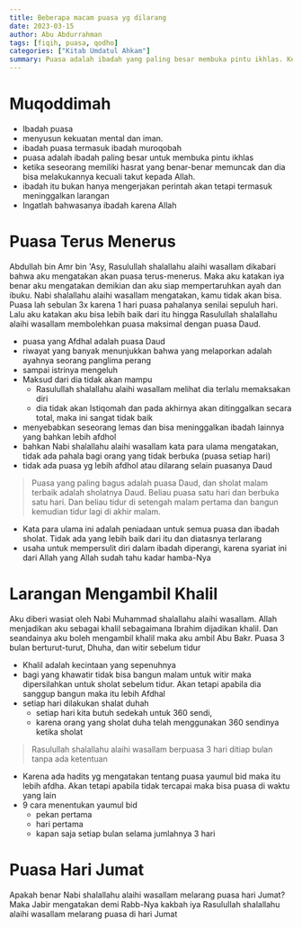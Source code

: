 ```yaml
---
title: Beberapa macam puasa yg dilarang
date: 2023-03-15
author: Abu Abdurrahman
tags: [fiqih, puasa, qodho]
categories: ["Kitab Umdatul Ahkam"]
summary: Puasa adalah ibadah yang paling besar membuka pintu ikhlas. Kendati demikian puasa sunnah yang terlalu memaksakan diri sehingga ibadah lainnya yang wajib menjadi tidak maksimal maka hal ini dilarang.
---
```


# Muqoddimah

- Ibadah puasa
- menyusun kekuatan mental dan iman.
- ibadah puasa termasuk ibadah muroqobah
- puasa adalah ibadah paling besar untuk membuka pintu ikhlas
- ketika seseorang memiliki hasrat yang benar-benar memuncak dan dia bisa melakukannya kecuali takut kepada Allah. 
- ibadah itu bukan hanya mengerjakan perintah akan tetapi termasuk meninggalkan larangan
- Ingatlah bahwasanya ibadah karena Allah

# Puasa Terus Menerus

Abdullah bin Amr bin 'Asy, Rasulullah shalallahu alaihi wasallam dikabari bahwa aku mengatakan akan puasa terus-menerus. Maka aku katakan iya benar aku mengatakan demikian dan aku siap mempertaruhkan ayah dan ibuku. Nabi shalallahu alaihi wasallam mengatakan, kamu tidak akan bisa. Puasa lah sebulan 3x karena 1 hari puasa pahalanya senilai sepuluh hari. Lalu aku katakan aku bisa lebih baik dari itu hingga Rasulullah shalallahu alaihi wasallam membolehkan puasa maksimal dengan puasa Daud.

- puasa yang Afdhal adalah puasa Daud 
- riwayat yang banyak menunjukkan bahwa yang melaporkan adalah ayahnya seorang panglima perang 
- sampai istrinya mengeluh
- Maksud dari dia tidak akan mampu 
  - Rasulullah shalallahu alaihi wasallam melihat dia terlalu memaksakan diri
  - dia tidak akan Istiqomah dan pada akhirnya akan ditinggalkan secara total, maka ini sangat tidak baik
- menyebabkan seseorang lemas dan bisa meninggalkan ibadah lainnya yang bahkan lebih afdhol
- bahkan Nabi shalallahu alaihi wasallam kata para ulama mengatakan, tidak ada pahala bagi orang yang tidak berbuka (puasa setiap hari)
- tidak ada puasa yg lebih afdhol atau dilarang selain puasanya Daud

> Puasa yang paling bagus adalah puasa Daud, dan sholat malam terbaik adalah sholatnya Daud. Beliau puasa satu hari dan berbuka satu hari. Dan beliau tidur di setengah malam pertama dan bangun kemudian tidur lagi di akhir malam.

- Kata para ulama ini adalah peniadaan untuk semua puasa dan ibadah sholat. Tidak ada yang lebih baik dari itu dan diatasnya terlarang 
- usaha untuk mempersulit diri dalam ibadah diperangi, karena syariat ini dari Allah yang Allah sudah tahu kadar hamba-Nya


# Larangan Mengambil Khalil 

Aku diberi wasiat oleh Nabi Muhammad shalallahu alaihi wasallam. Allah menjadikan aku sebagai khalil sebagaimana Ibrahim dijadikan khalil. Dan seandainya aku boleh mengambil khalil maka aku ambil Abu Bakr. Puasa 3 bulan berturut-turut, Dhuha, dan witir sebelum tidur

- Khalil adalah kecintaan yang sepenuhnya
- bagi yang khawatir tidak bisa bangun malam untuk witir maka dipersilahkan untuk sholat sebelum tidur. Akan tetapi apabila dia sanggup bangun maka itu lebih Afdhal
- setiap hari dilakukan shalat duhah
  - setiap hari kita butuh sedekah untuk 360 sendi, 
  - karena orang yang sholat duha telah menggunakan 360 sendinya ketika sholat 

> Rasulullah shalallahu alaihi wasallam berpuasa 3 hari ditiap bulan tanpa ada ketentuan

- Karena ada hadits yg mengatakan tentang puasa yaumul bid maka itu lebih afdha. Akan tetapi apabila tidak tercapai maka bisa puasa di waktu yang lain
- 9 cara menentukan yaumul bid 
  - pekan pertama 
  - hari pertama
  - kapan saja setiap bulan selama jumlahnya 3 hari

# Puasa Hari Jumat

Apakah benar Nabi shalallahu alaihi wasallam melarang puasa hari Jumat? Maka Jabir mengatakan demi Rabb-Nya kakbah iya Rasulullah shalallahu alaihi wasallam melarang puasa di hari Jumat